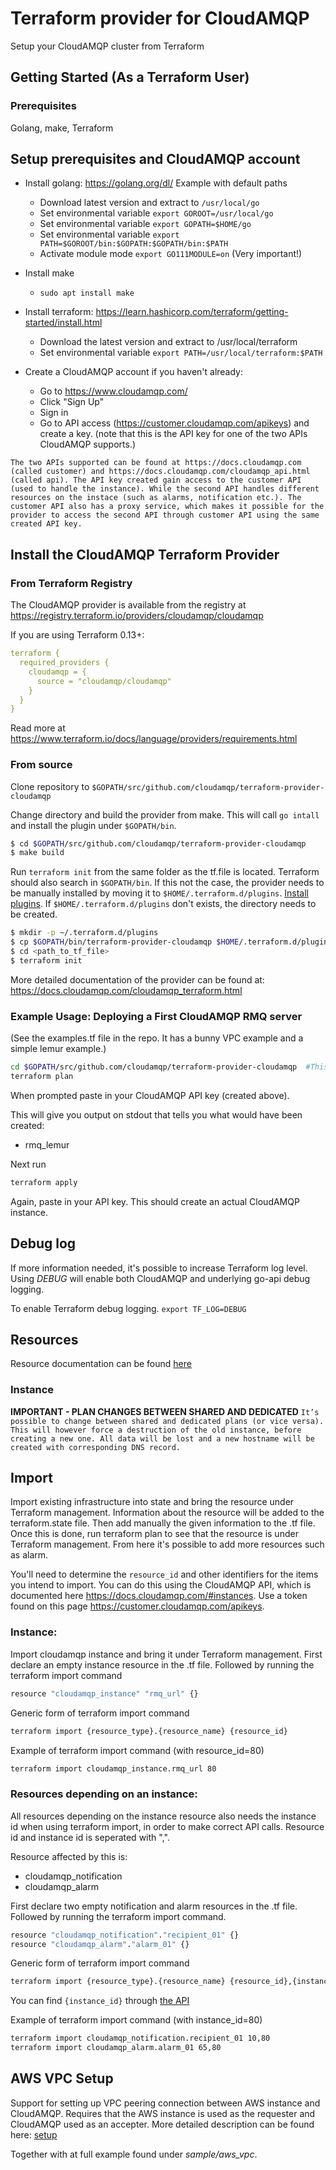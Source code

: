 # Terraform provider for CloudAMQP

Setup your CloudAMQP cluster from Terraform

## Getting Started (As a Terraform User)

### Prerequisites

Golang, make, Terraform

## Setup prerequisites and CloudAMQP account

* Install golang: https://golang.org/dl/
  Example with default paths
  * Download latest version and extract to `/usr/local/go`
  * Set environmental variable `export GOROOT=/usr/local/go`
  * Set environmental variable `export GOPATH=$HOME/go`
  * Set environmental variable `export PATH=$GOROOT/bin:$GOPATH:$GOPATH/bin:$PATH`
  * Activate module mode `export GO111MODULE=on` (Very important!)
* Install make
  * `sudo apt install make`
* Install terraform: https://learn.hashicorp.com/terraform/getting-started/install.html
  * Download the latest version and extract to /usr/local/terraform
  * Set environmental variable `export PATH=/usr/local/terraform:$PATH`

* Create a CloudAMQP account if you haven't already:
  * Go to https://www.cloudamqp.com/
  * Click "Sign Up"
  * Sign in
  * Go to API access (https://customer.cloudamqp.com/apikeys) and create a key. (note that this is the API key for one of the two APIs CloudAMQP supports.)

`
The two APIs supported can be found at https://docs.cloudamqp.com (called customer) and https://docs.cloudamqp.com/cloudamqp_api.html (called api). The API key created gain access to the customer API (used to handle the instance). While the second API handles different resources on the instace (such as alarms, notification etc.). The customer API also has a proxy service, which makes it possible for the provider to access the second API through customer API using the same created API key.
`

## Install the CloudAMQP Terraform Provider

### From Terraform Registry

The CloudAMQP provider is available from the registry at https://registry.terraform.io/providers/cloudamqp/cloudamqp

If you are using Terraform 0.13+:

```yaml
terraform {
  required_providers {
    cloudamqp = {
      source = "cloudamqp/cloudamqp"
    }
  }
}
```

Read more at https://www.terraform.io/docs/language/providers/requirements.html

### From source

Clone repository to `$GOPATH/src/github.com/cloudamqp/terraform-provider-cloudamqp`

Change directory and build the provider from make. This will call `go intall` and install the plugin under `$GOPATH/bin`.

```sh
$ cd $GOPATH/src/github.com/cloudamqp/terraform-provider-cloudamqp
$ make build
```

Run `terraform init` from the same folder as the tf.file is located. Terraform should also search in `$GOPATH/bin`. If this not the case, the provider needs to be manually installed by moving it to `$HOME/.terraform.d/plugins`. [Install plugins](https://www.terraform.io/docs/plugins/basics.html#installing-plugins). If `$HOME/.terraform.d/plugins` don't exists, the directory needs to be created.

```sh
$ mkdir -p ~/.terraform.d/plugins
$ cp $GOPATH/bin/terraform-provider-cloudamqp $HOME/.terraform.d/plugins/terraform-provider-cloudamqp
$ cd <path_to_tf_file>
$ terraform init
```

More detailed documentation of the provider can be found at: https://docs.cloudamqp.com/cloudamqp_terraform.html

### Example Usage: Deploying a First CloudAMQP RMQ server

(See the examples.tf file in the repo.  It has a bunny VPC example and a simple lemur example.)

```sh
cd $GOPATH/src/github.com/cloudamqp/terraform-provider-cloudamqp  #This is the root of the repo where examples.tf lives.
terraform plan
```

When prompted paste in your CloudAMQP API key (created above).

This will give you output on stdout that tells you what would have been created:

* rmq_lemur

Next run

```sh
terraform apply
```

Again, paste in your API key.  This should create an actual CloudAMQP instance.


## Debug log

If more information needed, it's possible to increase Terraform log level. Using *DEBUG* will enable both CloudAMQP and underlying go-api debug logging.

To enable Terraform debug logging.
`export TF_LOG=DEBUG`

## Resources

Resource documentation can be found [here](https://docs.cloudamqp.com/cloudamqp_terraform.html)

### Instance ###

**IMPORTANT - PLAN CHANGES BETWEEN SHARED AND DEDICATED**
`
It’s possible to change between shared and dedicated plans (or vice versa). This will however force a destruction of the old instance, before creating a new one. All data will be lost and a new hostname will be created with corresponding DNS record.
`

## Import

Import existing infrastructure into state and bring the resource under Terraform management. Information about the resource will be added to the terraform.state file. Then add manually the given information to the .tf file. Once this is done, run terraform plan to see that the resource is under Terraform management. From here it's possible to add more resources such as alarm.

You'll need to determine the `resource_id` and other identifiers for the items you intend to import. You can do this using the CloudAMQP API, which is documented here https://docs.cloudamqp.com/#instances. Use a token found on this page https://customer.cloudamqp.com/apikeys.

### Instance:

Import cloudamqp instance and bring it under Terraform management. First declare an empty instance resource in the .tf file. Followed by running the terraform import command

```sh
resource "cloudamqp_instance" "rmq_url" {}
```

Generic form of terraform import command

```sh
terraform import {resource_type}.{resource_name} {resource_id}
```

Example of terraform import command (with resource_id=80)

```sh
terraform import cloudamqp_instance.rmq_url 80
```

### Resources depending on an instance:

All resources depending on the instance resource also needs the instance id when using terraform import, in order to make correct API calls. Resource id and instance id is seperated with ",".

Resource affected by this is:

* cloudamqp_notification
* cloudamqp_alarm

First declare two empty notification and alarm resources in the .tf file. Followed by running the terraform import command.

```sh
resource "cloudamqp_notification"."recipient_01" {}
resource "cloudamqp_alarm"."alarm_01" {}
```

Generic form of terraform import command

```sh
terraform import {resource_type}.{resource_name} {resource_id},{instance_id}
```

You can find `{instance_id}` through [the API](https://docs.cloudamqp.com/#instances)

Example of terraform import command (with instance_id=80)

```sh
terraform import cloudamqp_notification.recipient_01 10,80
terraform import cloudamqp_alarm.alarm_01 65,80
```

## AWS VPC Setup

Support for setting up VPC peering connection between AWS instance and CloudAMQP. Requires that the AWS instance is used as the requester and CloudAMQP used as an accepter. More detailed description can be found here: [setup](https://docs.cloudamqp.com/cloudamqp_terraform.html#aws-vpc-setup)

Together with at full example found under *sample/aws_vpc*.

